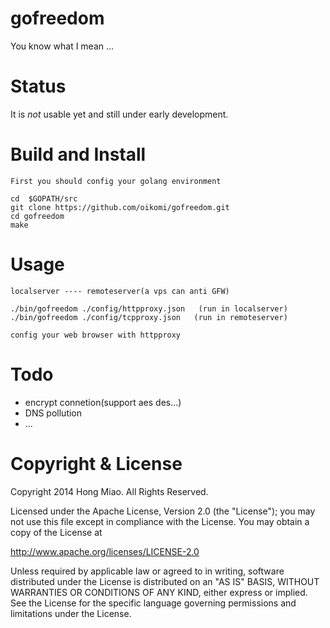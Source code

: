 # gofreedom


You know what I mean ...

Status
======

It is *not* usable yet and still under early development.

Build and Install
=====
    First you should config your golang environment
	
	cd  $GOPATH/src
    git clone https://github.com/oikomi/gofreedom.git
    cd gofreedom
    make
	
Usage
=====
	localserver ---- remoteserver(a vps can anti GFW)
	
	./bin/gofreedom ./config/httpproxy.json   (run in localserver)
	./bin/gofreedom ./config/tcpproxy.json   (run in remoteserver)
	
	config your web browser with httpproxy
	
Todo
======
- encrypt connetion(support aes des...)
- DNS pollution
- ...

Copyright & License
===================

Copyright 2014 Hong Miao. All Rights Reserved.

Licensed under the Apache License, Version 2.0 (the "License");
you may not use this file except in compliance with the License.
You may obtain a copy of the License at

http://www.apache.org/licenses/LICENSE-2.0

Unless required by applicable law or agreed to in writing, software
distributed under the License is distributed on an "AS IS" BASIS,
WITHOUT WARRANTIES OR CONDITIONS OF ANY KIND, either express or implied.
See the License for the specific language governing permissions and
limitations under the License.